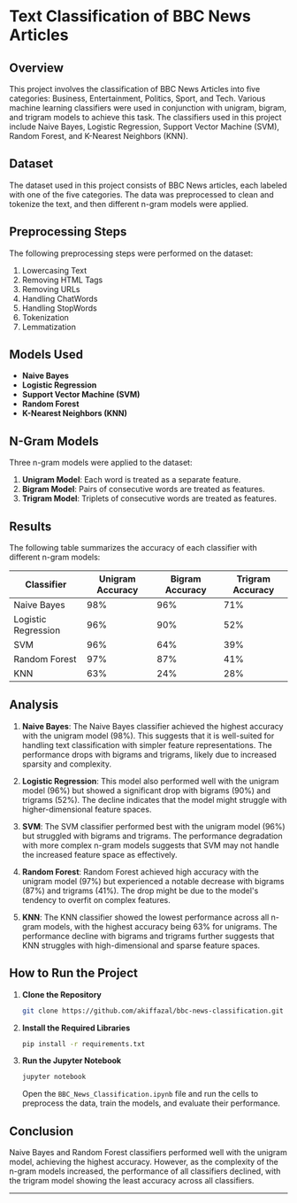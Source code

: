 # Text Classification of BBC News Articles

## Overview
This project involves the classification of BBC News Articles into five categories: Business, Entertainment, Politics, Sport, and Tech. Various machine learning classifiers were used in conjunction with unigram, bigram, and trigram models to achieve this task. The classifiers used in this project include Naive Bayes, Logistic Regression, Support Vector Machine (SVM), Random Forest, and K-Nearest Neighbors (KNN).

## Dataset
The dataset used in this project consists of BBC News articles, each labeled with one of the five categories. The data was preprocessed to clean and tokenize the text, and then different n-gram models were applied.

## Preprocessing Steps
The following preprocessing steps were performed on the dataset:

1. Lowercasing Text
2. Removing HTML Tags
3. Removing URLs
4. Handling ChatWords
5. Handling StopWords
6. Tokenization
7. Lemmatization

## Models Used
- **Naive Bayes**
- **Logistic Regression**
- **Support Vector Machine (SVM)**
- **Random Forest**
- **K-Nearest Neighbors (KNN)**

## N-Gram Models
Three n-gram models were applied to the dataset:

1. **Unigram Model**: Each word is treated as a separate feature.
2. **Bigram Model**: Pairs of consecutive words are treated as features.
3. **Trigram Model**: Triplets of consecutive words are treated as features.

## Results
The following table summarizes the accuracy of each classifier with different n-gram models:

| Classifier       | Unigram Accuracy | Bigram Accuracy | Trigram Accuracy |
|------------------|------------------|-----------------|------------------|
| Naive Bayes      | 98%              | 96%             | 71%              |
| Logistic Regression | 96%           | 90%             | 52%              |
| SVM              | 96%              | 64%             | 39%              |
| Random Forest    | 97%              | 87%             | 41%              |
| KNN              | 63%              | 24%             | 28%              |

## Analysis
1. **Naive Bayes**: The Naive Bayes classifier achieved the highest accuracy with the unigram model (98%). This suggests that it is well-suited for handling text classification with simpler feature representations. The performance drops with bigrams and trigrams, likely due to increased sparsity and complexity.

2. **Logistic Regression**: This model also performed well with the unigram model (96%) but showed a significant drop with bigrams (90%) and trigrams (52%). The decline indicates that the model might struggle with higher-dimensional feature spaces.

3. **SVM**: The SVM classifier performed best with the unigram model (96%) but struggled with bigrams and trigrams. The performance degradation with more complex n-gram models suggests that SVM may not handle the increased feature space as effectively.

4. **Random Forest**: Random Forest achieved high accuracy with the unigram model (97%) but experienced a notable decrease with bigrams (87%) and trigrams (41%). The drop might be due to the model's tendency to overfit on complex features.

5. **KNN**: The KNN classifier showed the lowest performance across all n-gram models, with the highest accuracy being 63% for unigrams. The performance decline with bigrams and trigrams further suggests that KNN struggles with high-dimensional and sparse feature spaces.

## How to Run the Project

1. **Clone the Repository**
   ```bash
   git clone https://github.com/akiffazal/bbc-news-classification.git
   ```
   
2. **Install the Required Libraries**
   ```bash
   pip install -r requirements.txt
   ```
   
3. **Run the Jupyter Notebook**
   ```bash
   jupyter notebook
   ```
   
   Open the `BBC_News_Classification.ipynb` file and run the cells to preprocess the data, train the models, and evaluate their performance.

## Conclusion
Naive Bayes and Random Forest classifiers performed well with the unigram model, achieving the highest accuracy. However, as the complexity of the n-gram models increased, the performance of all classifiers declined, with the trigram model showing the least accuracy across all classifiers.

---
